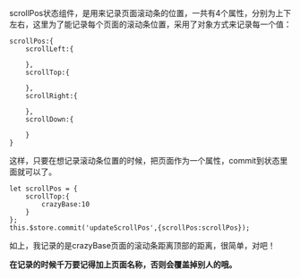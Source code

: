 scrollPos状态组件，是用来记录页面滚动条的位置，一共有4个属性，分别为上下左右，这里为了能记录每个页面的滚动条位置，采用了对象方式来记录每一个值：

```
scrollPos:{
    scrollLeft:{

    },
    scrollTop:{

    },
    scrollRight:{

    },
    scrollDown:{

    }
}
```

这样，只要在想记录滚动条位置的时候，把页面作为一个属性，commit到状态里面就可以了。

```
let scrollPos = {
    scrollTop:{
        crazyBase:10
    }
};
this.$store.commit('updateScrollPos',{scrollPos:scrollPos});
```

如上，我记录的是crazyBase页面的滚动条距离顶部的距离，很简单，对吧！

**在记录的时候千万要记得加上页面名称，否则会覆盖掉别人的哦。**

